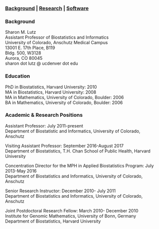 ### [Background](https://SharonLutz.github.io)  | [Research](https://SharonLutz.github.io/research) | [Software](https://SharonLutz.github.io/software)

### Background
Sharon M. Lutz<br> 
Assistant Professor of Biostatistics and Informatics<br> 
University of Colorado, Anschutz Medical Campus<br> 
13001 E. 17th Place, B119<br> 
Bldg. 500, W3128<br> 
Aurora, CO 80045<br>
sharon dot lutz @ ucdenver dot edu

### Education
PhD in Biostatistics, Harvard University: 2010<br>
MA in Biostatistics, Harvard University: 2008<br>
MA in Mathematics, University of Colorado, Boulder: 2006<br>
BA in Mathematics, University of Colorado, Boulder: 2006

### Academic & Research Positions
Assistant Professor: July 2011-present<br>
Department of Biostatistic and Informatics, University of Colorado, Anschutz

Visiting Assistant Professor: September 2016-August 2017<br>
Department of Biostatistics, T.H. Chan School of Public Health, Harvard University

Concentration Director for the MPH in Applied Biostatistics Program: July 2013-May 2016<br>
Department of Biostatistics and Informatics, University of Colorado, Anschutz

Senior Research Instructor: December 2010- July 2011<br>
Department of Biostatistics and Informatics, University of Colorado, Anschutz

Joint Postdoctoral Research Fellow: March 2010- December 2010<br>
Institute for Genomic Mathematics, University of Bonn, Germany<br>
Department of Biostatistics, Harvard University
